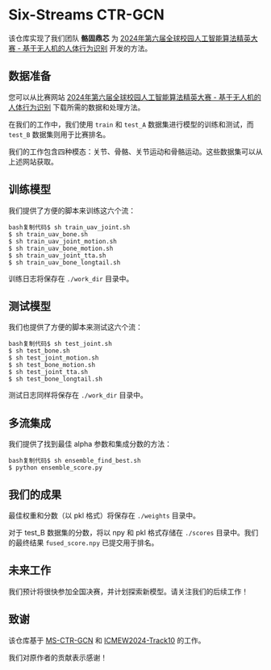 # Six-Streams CTR-GCN

该仓库实现了我们团队 **骼固鼎芯** 为 [2024年第六届全球校园人工智能算法精英大赛 - 基于无人机的人体行为识别](https://www.saikr.com/vse/50186) 开发的方法。

## 数据准备

您可以从比赛网站 [2024年第六届全球校园人工智能算法精英大赛 - 基于无人机的人体行为识别](https://www.saikr.com/vse/50186) 下载所需的数据和处理方法。

在我们的工作中，我们使用 `train` 和 `test_A` 数据集进行模型的训练和测试，而 `test_B` 数据集则用于比赛排名。

我们的工作包含四种模态：关节、骨骼、关节运动和骨骼运动。这些数据集可以从上述网站获取。

## 训练模型

我们提供了方便的脚本来训练这六个流：

```
bash复制代码$ sh train_uav_joint.sh
$ sh train_uav_bone.sh
$ sh train_uav_joint_motion.sh
$ sh train_uav_bone_motion.sh
$ sh train_uav_joint_tta.sh
$ sh train_uav_bone_longtail.sh
```

训练日志将保存在 `./work_dir` 目录中。

## 测试模型

我们也提供了方便的脚本来测试这六个流：

```
bash复制代码$ sh test_joint.sh
$ sh test_bone.sh
$ sh test_joint_motion.sh
$ sh test_bone_motion.sh
$ sh test_joint_tta.sh
$ sh test_bone_longtail.sh
```

测试日志同样将保存在 `./work_dir` 目录中。

## 多流集成

我们提供了找到最佳 alpha 参数和集成分数的方法：

```
bash复制代码$ sh ensemble_find_best.sh 
$ python ensemble_score.py
```

## 我们的成果

最佳权重和分数（以 pkl 格式）将保存在 `./weights` 目录中。

对于 test_B 数据集的分数，将以 npy 和 pkl 格式存储在 `./scores` 目录中。我们的最终结果 `fused_score.npy` 已提交用于排名。

## 未来工作

我们预计将很快参加全国决赛，并计划探索新模型。请关注我们的后续工作！

## 致谢

该仓库基于 [MS-CTR-GCN](https://github.com/CarefreeSun/MS-CTR-GCN) 和 [ICMEW2024-Track10](https://github.com/liujf69/ICMEW2024-Track10) 的工作。

我们对原作者的贡献表示感谢！